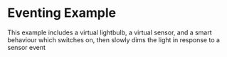 # Eventing Example

This example includes a virtual lightbulb, a virtual sensor, and a smart behaviour which switches on, then slowly dims the light in response to a sensor event